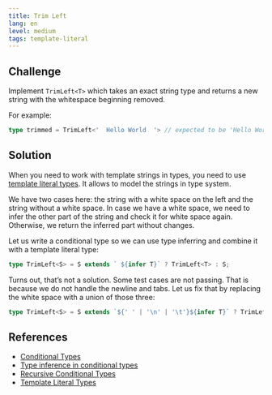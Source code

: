 ```yaml
---
title: Trim Left
lang: en
level: medium
tags: template-literal
---
```


## Challenge

Implement `TrimLeft<T>` which takes an exact string type and returns a new string with the whitespace beginning removed.

For example:

```ts
type trimmed = TrimLeft<'  Hello World  '> // expected to be 'Hello World  '
```

## Solution

When you need to work with template strings in types, you need to use [template literal types](https://www.typescriptlang.org/docs/handbook/release-notes/typescript-4-1.html#template-literal-types).
It allows to model the strings in type system.

We have two cases here: the string with a white space on the left and the string without a white space.
In case we have a white space, we need to infer the other part of the string and check it for white space again.
Otherwise, we return the inferred part without changes.

Let us write a conditional type so we can use type inferring and combine it with a template literal type:

```ts
type TrimLeft<S> = S extends ` ${infer T}` ? TrimLeft<T> : S;
```

Turns out, that’s not a solution.
Some test cases are not passing.
That is because we do not handle the newline and tabs.
Let us fix that by replacing the white space with a union of those three:

```ts
type TrimLeft<S> = S extends `${' ' | '\n' | '\t'}${infer T}` ? TrimLeft<T> : S;
```

## References

- [Conditional Types](https://www.typescriptlang.org/docs/handbook/advanced-types.html#conditional-types)
- [Type inference in conditional types](https://www.typescriptlang.org/docs/handbook/advanced-types.html#type-inference-in-conditional-types)
- [Recursive Conditional Types](https://www.typescriptlang.org/docs/handbook/release-notes/typescript-4-1.html#recursive-conditional-types)
- [Template Literal Types](https://www.typescriptlang.org/docs/handbook/release-notes/typescript-4-1.html#template-literal-types)
